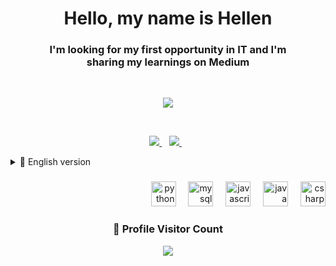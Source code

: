 <h1 align='center'> Hello, my name is Hellen </h1>

<h3 align='center'>I'm looking for my first opportunity in IT and I'm<br>
sharing my learnings on Medium</h3>
<br>
<p align='center'>
  
  <img  src="https://github-readme-stats.vercel.app/api/top-langs/?username=hellen-moura&layout=compact&theme=radical&langs_count=8">
  
</p>
<br>
<p align='center'>
  
  <a href="https://www.linkedin.com/in/hellen-silva-/">
    <img src="https://img.shields.io/badge/linkedin-%230077B5.svg?&style=for-the-badge&logo=linkedin&logoColor=white" />
  </a>&nbsp;&nbsp;
    <a href="">
    <img src="https://img.shields.io/badge/Medium-12100E?style=for-the-badge&logo=medium&logoColor=white" />        
  </a>&nbsp;&nbsp;

  
</p>
                                                                                                                         
<details>   
<summary>📃 English version </summary>
<br>
  
## Formação

- 📖 **Software Engineering**\
📆 202@ - 202@\
📍 **...** - São Paulo, Brasil
                                                                                                                                     
- 📖 **Data Science**\
📆 202! - 202!\
📍 **...** - São Paulo, Brasil                                                                                                                                   
                                                                                                                                     
- 📖 **Mechatronics Technician**\
📆 2022 - 2024\
📍 **Senai Anchieta** - São Paulo, Brasil
                                                                                                                                     

</details>


###

<div align="right">
  <img src="https://cdn.jsdelivr.net/gh/devicons/devicon/icons/python/python-original.svg" height="40" alt="python logo"  />
  <img width="12" />
  <img src="https://cdn.jsdelivr.net/gh/devicons/devicon/icons/mysql/mysql-original.svg" height="40" alt="mysql logo"  />
  <img width="12" />
  <img src="https://cdn.jsdelivr.net/gh/devicons/devicon/icons/javascript/javascript-original.svg" height="40" alt="javascript logo"  />
  <img width="12" />
  <img src="https://skillicons.dev/icons?i=java" height="40" alt="java logo"  />
  <img width="12" />
  <img src="https://cdn.simpleicons.org/csharp/239120" height="40" alt="csharp logo"  />
</div>


<div align=center>
  <h3><b>📍 Profile Visitor Count</b></h3>
</div>
    
<p align="center" >   
  <img src="https://profile-counter.glitch.me/{hellen-moura}/count.svg" />  
</p>
